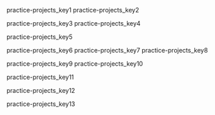 practice-projects_key1
practice-projects_key2


practice-projects_key3
practice-projects_key4


practice-projects_key5



practice-projects_key6
practice-projects_key7
practice-projects_key8


practice-projects_key9
practice-projects_key10


practice-projects_key11


practice-projects_key12


practice-projects_key13
